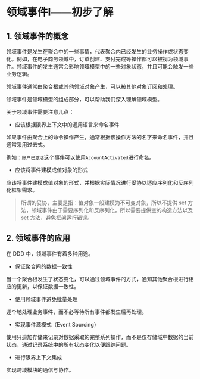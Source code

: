 # 领域事件Ⅰ——初步了解

## 1. 领域事件的概念

领域事件是发生在聚合中的一些事情，代表聚合内已经发生的业务操作或状态变化。例如，在电子商务领域中，订单创建、支付完成等操作都可以被视为领域事件。领域事件的发生通常会影响领域模型中的一些对象状态，并且可能会触发一些业务逻辑。

领域事件通常由聚合根或其他领域对象产生，可以被其他对象订阅和处理。

领域事件是领域模型的组成部分，可以帮助我们深入理解领域模型。

关于领域事件需要注意几点：

- 应该根据限界上下文中的通用语言来命名事件

如果事件由聚合上的命令操作产生，通常根据该操作方法的名字来命名事件，并且通常采用过去式。

例如：`账户已激活`这个事件可以使用`AccountActivated`进行命名。

- 应该将事件建模成值对象的形式

应该将事件建模成值对象的形式，并根据实际情况进行妥协以适应序列化和反序列化框架需求。

> 所谓的妥协，主要是指：值对象一般建模为不可变对象，所以不提供 set 方法，领域事件由于需要序列化和反序列化，所以需要提供空的构造方法以及
> set 方法，避免框架运行错误。

## 2. 领域事件的应用

在 DDD 中，领域事件有着多种用途。

- 保证聚合间的数据一致性

当一个聚合根发生了状态变化，可以通过领域事件的方式，通知其他聚合根进行相应的更新，以保证数据一致性。

- 使用领域事件避免批量处理

逐个地处理业务事件，而不必等待所有事件都发生后再处理。

- 实现事件源模式（Event Sourcing）

使用只追加存储来记录对数据采取的完整系列操作，而不是仅存储域中数据的当前状态，通过记录系统中的所有状态变化以便跟踪问题。

- 进行限界上下文集成

实现跨域模块的通信与协作。

<!--@include: ../footer.md-->
